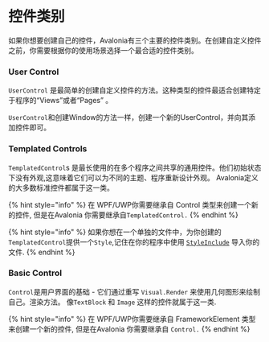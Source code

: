 # 控件类别

如果你想要创建自己的控件，Avalonia有三个主要的控件类别。在创建自定义控件之前，你需要根据你的使用场景选择一个最合适的控件类别。

### User Control

`UserControl` 是最简单的创建自定义控件的方法。这种类型的控件最适合创建特定于程序的“Views”或者“Pages” 。

 `UserControl`和创建Window的方法一样，创建一个新的UserControl，并向其添加控件即可。

### Templated Controls

`TemplatedControl`s 是最长使用的在多个程序之间共享的通用控件。他们初始状态下没有外观,这意味着它们可以为不同的主题、程序重新设计外观。  Avalonia定义的大多数标准控件都属于这一类。

{% hint style="info" %}  在 WPF/UWP你需要继承自 Control 类型来创建一个新的控件, 但是在Avalonia 你需要继承自`TemplatedControl.` {% endhint %}

{% hint style="info" %} 如果你想在一个单独的文件中，为你创建的`TemplatedControl`提供一个`Style`,记住在你的程序中使用 [`StyleInclude`](https://docs.avaloniaui.net/docs/styling/styles) 导入你的文件. {% endhint %}

### Basic Control

`Control`是用户界面的基础 - 它们通过重写  `Visual.Render`  来使用几何图形来绘制自己。渲染方法。 像`TextBlock` 和 `Image` 这样的控件就属于这一类.

{% hint style="info" %} 在 WPF/UWP你需要继承自 FrameworkElement 类型来创建一个新的控件, 但是在Avalonia 你需要继承自 `Control.` {% endhint %}
